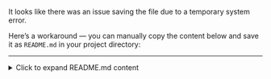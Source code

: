 It looks like there was an issue saving the file due to a temporary system error.

Here’s a workaround — you can manually copy the content below and save it as `README.md` in your project directory:

---

<details>
<summary>Click to expand README.md content</summary>

```markdown
# Multi-Model Weather Forecasting Pipeline

## Overview

This project is a multi-model weather forecasting pipeline that:

- Fetches historical weather data for multiple locations,
- Trains several forecasting models per weather parameter,
- Generates forecasts,
- Saves both historical and forecasted data to a PostgreSQL database.

The pipeline is fully containerized with Docker and can be run locally or on cloud infrastructure (e.g., AWS EC2).

---

## Features

- **Parallel data fetching** from the Open-Meteo API.
- **Preprocessing** and cleaning of weather data.
- **Model training** for each location and parameter using:
  - NeuralProphet  
  - AutoARIMA  
  - RandomForestRegressor  
  - XGBRegressor
- **Forecast generation** for multiple hours ahead.
- **Asynchronous saving** of results to a PostgreSQL database.
- **Configurable** via environment variables and `config.py`.
- **Dockerized** for easy deployment.

---

## Project Structure

```

.
├── config.py           # Configuration (locations, DB URL, etc.)
├── pipeline.py         # Main pipeline script
├── requirements.txt    # Python dependencies
├── Dockerfile          # Docker build instructions
├── .dockerignore       # Files to exclude from Docker build
└── docker-compose.yml  # (Optional) Compose file for DB + pipeline

````

---

## Configuration

- **Database URL**: Set via the `DATABASE_URL` environment variable or in `config.py`.
- **Locations and metadata**: Set in `config.py`.

---

## Usage

### 1. **Build the Docker Image**

```sh
docker build -t multi-model-pipeline .
````

### 2. **Run with a Database URL**

```sh
docker run --rm -e DATABASE_URL=your_db_url multi-model-pipeline
```

Or use a `.env` file:

```sh
docker run --rm --env-file .env multi-model-pipeline
```

### 3. **(Recommended) Use Docker Compose for Local DB + Pipeline**

Create a `docker-compose.yml`:

```yaml
version: '3.8'
services:
  db:
    image: postgres:15
    environment:
      POSTGRES_USER: postgres
      POSTGRES_PASSWORD: 1234
      POSTGRES_DB: dev_db
    ports:
      - "5432:5432"
    volumes:
      - pgdata:/var/lib/postgresql/data

  pipeline:
    build: .
    depends_on:
      - db
    environment:
      DATABASE_URL: postgresql+asyncpg://postgres:1234@db:5432/dev_db

volumes:
  pgdata:
```

Then run:

```sh
docker compose up --build
```

---

## Environment Variables

* `DATABASE_URL`: PostgreSQL connection string (e.g., `postgresql+asyncpg://postgres:1234@db:5432/dev_db`)

---

## Requirements

* Docker (and optionally Docker Compose)
* Or: Python 3.11+ and dependencies from `requirements.txt` if running outside Docker

---

## Extending

* Add or modify locations in `config.py`.
* Adjust model parameters in `pipeline.py`.
* Add new weather parameters as needed.

---

## License

MIT (or your preferred license)

```

</details>

Would you like me to try again generating the file for direct download?
```
